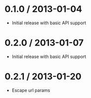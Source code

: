 0.1.0 / 2013-01-04
==================

  * Initial release with basic API support

0.2.0 / 2013-01-07
==================

  * Initial release with basic API support

0.2.1 / 2013-01-20
==================

  * Escape url params